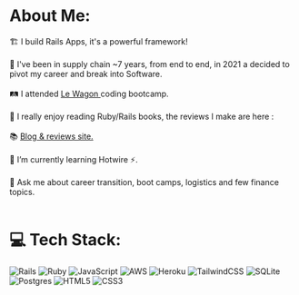 # About Me:
🏗 I build Rails Apps, it's a powerful framework!<br>
<br>🛫 I've been in supply chain ~7 years, from end to end, in 2021 a decided to pivot my career and break into Software.
<br><br>🛤 I attended [Le Wagon ](https://www.lewagon.com/) coding bootcamp.<br>
<br>🦕 I really enjoy reading Ruby/Rails books, the reviews I make are here :
<br><br>📚 [Blog & reviews site.](https://home.dominicdev.com/) 
<br><br>🌱 I’m currently learning Hotwire ⚡️.
<br><br>💬 Ask me about career transition, boot camps, logistics and few finance topics.<br><br>


# 💻 Tech Stack:
![Rails](https://img.shields.io/badge/rails-%23CC0000.svg?style=flat&logo=ruby-on-rails&logoColor=white) ![Ruby](https://img.shields.io/badge/ruby-%23CC342D.svg?style=flat&logo=ruby&logoColor=white) ![JavaScript](https://img.shields.io/badge/javascript-%23323330.svg?style=flat&logo=javascript&logoColor=%23F7DF1E) ![AWS](https://img.shields.io/badge/AWS-%23FF9900.svg?style=flat&logo=amazon-aws&logoColor=white) ![Heroku](https://img.shields.io/badge/heroku-%23430098.svg?style=flat&logo=heroku&logoColor=white) ![TailwindCSS](https://img.shields.io/badge/tailwindcss-%2338B2AC.svg?style=flat&logo=tailwind-css&logoColor=white)  ![SQLite](https://img.shields.io/badge/sqlite-%2307405e.svg?style=flat&logo=sqlite&logoColor=white) ![Postgres](https://img.shields.io/badge/postgres-%23316192.svg?style=flat&logo=postgresql&logoColor=white) ![HTML5](https://img.shields.io/badge/html5-%23E34F26.svg?style=flat&logo=html5&logoColor=white) ![CSS3](https://img.shields.io/badge/css3-%231572B6.svg?style=flat&logo=css3&logoColor=white)
